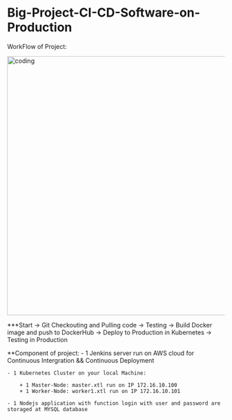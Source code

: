 # Big-Project-CI-CD-Software-on-Production

WorkFlow of Project:

<img align = "center" alt = "coding" width = "600" src = "https://blogger.googleusercontent.com/img/b/R29vZ2xl/AVvXsEjo12kzpGxAUXGK93c_6xvDY5jGHfugEyklNfk4hSkOG-k0VLbpyUn12T1_hLb_6ULHrvc9c6lyfruKLttlEFsWj1kXemLeZf9z2Oz7xFs-WfDg3D8XHW4Dw2tnSYpNxn_BrXRxPUYf_b5Hu6pkydY2k72XgW5F9lMOxhYdAwXy9O60IucVfkoV87q-Mw-P/s981/jenkins_workflow.png"> 


***Start -> Git Checkouting and Pulling code -> Testing -> Build Docker image and push to DockerHub -> Deploy to Production in Kubernetes -> Testing in Production

**Component of project:
    - 1 Jenkins server run on AWS cloud for Continuous Intergration &&  Continuous Deployment

    - 1 Kubernetes Cluster on your local Machine: 

        + 1 Master-Node: master.xtl run on IP 172.16.10.100  
        + 1 Worker-Node: worker1.xtl run on IP 172.16.10.101

    - 1 Nodejs application with function login with user and password are storaged at MYSQL database



